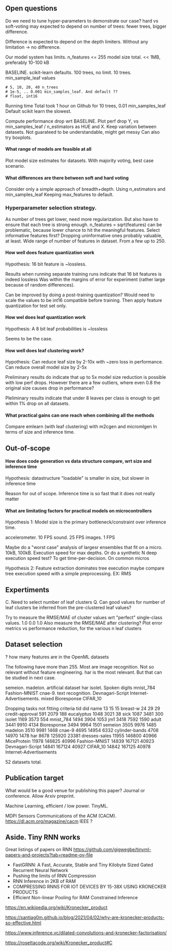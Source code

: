 
## Open questions


Do we need to tune hyper-parameters to demonstrate our case?
hard vs soft-voting may expected to depend on number of trees:
fewer trees, bigger difference.

Difference is expected to depend on the depth limiters.
Without any limitation -> no difference.

Our model system has limits.
n_features <= 255
model size total. << 1MB, preferably 10-100 kB


BASELINE. scikit-learn defaults. 100 trees, no limit.
10 trees. min_sample_leaf values

    # 5, 10, 20, 40 n_trees
    # 1e-5, .. 0.001 min_samples_leaf. And default ??
    # float, int16

Running time
Total took 1 hour on Github for 10 trees, 0.01 min_samples_leaf
Default scikit learn the slowest.

Compute performance drop wrt BASELINE.
Plot perf drop Y, vs min_samples_leaf / n_estimators as HUE and X.
Keep variation between datasets.
Not guarateed to be understandable, might get messy
Can also try boxplots.

#### What range of models are feasible at all

Plot model size estimates for datasets.
With majority voting, best case scenario.


#### What differences are there between soft and hard voting

Consider only a simple approach of breadth+depth.
Using n_estimators and min_samples_leaf
Keeping max_features to default.

### Hyperparameter selection strategy.

As number of trees get lower, need more regularization.
But also have to ensure that each tree is strong enough.
n_features = sqrt(features) can be problematic, because lower chance to hit the meaningful features.
Select informative features first?
Dropping uninformative ones probably valuable, at least.
Wide range of number of features in dataset.
From a few up to 250.


#### How well does feature quantization work

Hypothesis: 16 bit feature is ~lossless.

Results when running separate training runs indicate that 16 bit features is indeed lossless
Was within the margins of error for experiment (rather large because of random differences).

Can be improved by doing a post-training quantization?
Would need to scale the values to be int16 compatible before training.
Then apply feature quantization for test set only.

#### How wel does leaf quantization work

Hypothesis: A 8 bit leaf probabilities is ~lossless

Seems to be the case.

#### How well does leaf clustering work?

Hypothesis: Can reduce leaf size by 2-10x with ~zero loss in performance. Can reduce overall model size by 2-5x

Preliminary results do indicate that up to 5x model size reduction is possible with low perf drops.
However there are a few outliers, where even 0.8 the original size causes drop in performance?

Pleliminary results indicate that under 8 leaves per class is enough to get within 1% drop on all datasets.


#### What practical gains can one reach when combining all the methods

Compare emlearn (with leaf clustering) with
m2cgen and micromlgen
In terms of size and inference time.


## Out-of-scope

#### How does code generation vs data structure compare, wrt size and inference time

Hypothesis: datastructure "loadable" is smaller in size, but slower in inference time

Reason for out of scope.
Inference time is so fast that it does not really matter

#### What are limitating factors for practical models on microcontrollers
Hypothesis 1: Model size is the primary bottleneck/constraint over inference time.

accelerometer. 10 FPS
sound. 25 FPS
images. 1 FPS

Maybe do a "worst case" analysis of largesr ensembles that fit on a micro. 10kB, 100kB.
Execution speed for max depths.
Or do a synthetic N deep execution speed test? To get time-per-decision. On common micros

Hypothesis 2: Feature extraction dominates tree execution
maybe compare tree execution speed with a simple preprocessing. EX: RMS


## Expertiments

C. Need to select number of leaf clusters
Q. Can good values for number of leaf clusters be inferred from the pre-clustered leaf values?

Try to measure the RMSE/MAE of cluster values wrt "perfect" single-class values. 1.0 0.0 1.0
Also measure the RMSE/MAE after clustering?
Plot error metrics vs performance reduction, for the various n leaf clusters

## Dataset selection

? how many features are in the OpenML datasets

The following have more than 255.
Most are image recognition. Not so relevant without feature engineering.
har is the most relevant. But that can be studied in next case.

semeion. 
madelon. artificial dataset
har
isolet. Spoken digits
mnist_784
Fashion-MNIST
cnae-9. text recognition.
Devnagari-Script
Internet-Advertisements. mixed
Bioresponse
CIFAR_10


Dropping tasks not fitting criteria
          tid    did                     name
13         15     15                 breast-w
24         29     29          credit-approval
591      2079    188               eucalyptus
1048     3021     38                     sick
1087     3481    300                   isolet
1169     3573    554                mnist_784
1494     3904   1053                      jm1
3418     7592   1590                    adult
3441     9910   4134              Bioresponse
3494     9964   1501                  semeion
3505     9976   1485                  madelon
3510     9981   1468                   cnae-9
4695    14954   6332           cylinder-bands
4708    14970   1478                      har
8678   125920  23381            dresses-sales
11955  146800  40966              MiceProtein
11978  146825  40996            Fashion-MNIST
14839  167121  40923         Devnagari-Script
14841  167124  40927                 CIFAR_10
14842  167125  40978  Internet-Advertisements

52 datasets total.


## Publication target

What would be a good venue for publishing this paper?
Journal or conference.
Allow Arxiv preprint.

Machine Learning, efficient / low power.
TinyML.

MDPI Sensors
Communications of the ACM (CACM). https://dl.acm.org/magazine/cacm
IEEE ?


## Aside. Tiny RNN works

Great listings of papers on RNN
https://github.com/gigwegbe/tinyml-papers-and-projects?tab=readme-ov-file

- FastGRNN: A Fast, Accurate, Stable and Tiny Kilobyte Sized Gated Recurrent Neural Network
- Pushing the limits of RNN Compression
- RNN Inference in 2KB of RAM
- COMPRESSING RNNS FOR IOT DEVICES BY 15-38X USING KRONECKER PRODUCTS
- Efficient Non-linear Pooling for RAM Constrained Inference

https://en.wikipedia.org/wiki/Kronecker_product

https://santiag0m.github.io/blog/2021/04/02/why-are-kronecker-products-so-effective.html

https://www.inference.vc/dilated-convolutions-and-kronecker-factorisation/

https://rosettacode.org/wiki/Kronecker_product#C
